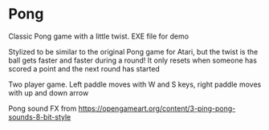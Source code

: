 # Pong
Classic Pong game with a little twist. EXE file for demo

Stylized to be similar to the original Pong game for Atari, but the twist is the ball gets faster and faster during a round! It only resets when someone has scored a point and the next round has started

Two player game. Left paddle moves with W and S keys, right paddle moves with up and down arrow

Pong sound FX from https://opengameart.org/content/3-ping-pong-sounds-8-bit-style
